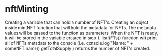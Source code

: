 # nftMinting

Creating a variable that can hold a number of NFT's.
Creating an object inside  mintNFT function that will hold the metadata for  NFTs. 
The metadata values will be passed to the function as parameters. When the NFT is ready, 
it will be stored in the variable created in step 1.
listNFTs() function will print all of  NFTs metadata to the console (i.e. console.log("Name: " + someNFT.name))
getTotalSupply()  returns the number of NFT's created.
